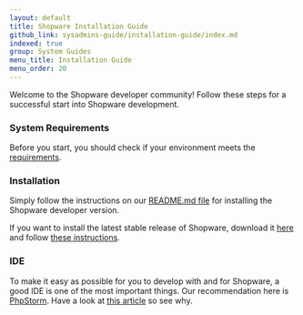```yaml
---
layout: default
title: Shopware Installation Guide
github_link: sysadmins-guide/installation-guide/index.md
indexed: true
group: System Guides
menu_title: Installation Guide
menu_order: 20
---
```


Welcome to the Shopware developer community! Follow these steps for a successful start into Shopware development.

### System Requirements
Before you start, you should check if your environment meets the <a href="{{ site.url }}/sysadmins-guide/system-requirements/">requirements</a>. 

### Installation
Simply follow the instructions on our <a href="https://github.com/shopware5/shopware/blob/5.5/README.md#installation-via-git" target="_blank">README.md file</a> for installing the Shopware developer version.

If you want to install the latest stable release of Shopware, download it <a href="http://en.community.shopware.com/Downloads_cat_725.html" target="_blank">here</a> and follow <a href="http://en.community.shopware.com/Shopware-5-Installer_detail_1351_729.html" target="_blank">these instructions</a>.

### IDE
To make it easy as possible for you to develop with and for Shopware, a good IDE is one of the most important things.
Our recommendation here is <a href="https://www.jetbrains.com/phpstorm/" target="_blank">PhpStorm</a>.
Have a look at <a href="{{ site.url }}/developers-guide/phpstorm/">this article</a> so see why.
